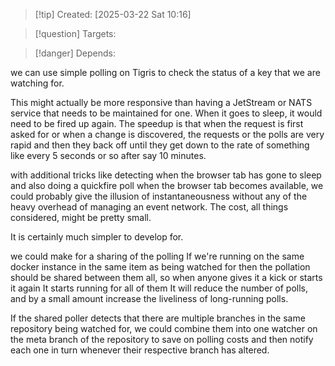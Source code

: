 
>[!tip] Created: [2025-03-22 Sat 10:16]

>[!question] Targets: 

>[!danger] Depends: 

we can use simple polling on Tigris to check the status of a key that we are watching for. 

This might actually be more responsive than having a JetStream or NATS service that needs to be maintained for one. When it goes to sleep, it would need to be fired up again. The speedup is that when the request is first asked for or when a change is discovered, the requests or the polls are very rapid and then they back off until they get down to the rate of something like every 5 seconds or so after say 10 minutes. 

with additional tricks like detecting when the browser tab has gone to sleep and also doing a quickfire poll when the browser tab becomes available, we could probably give the illusion of instantaneousness without any of the heavy overhead of managing an event network. The cost, all things considered, might be pretty small. 

It is certainly much simpler to develop for.

we could make for a sharing of the polling If we're running on the same docker instance in the same item as being watched for then the pollation should be shared between them all, so when anyone gives it a kick or starts it again It starts running for all of them It will reduce the number of polls, and by a small amount increase the liveliness of long-running polls.

If the shared poller detects that there are multiple branches in the same repository being watched for, we could combine them into one watcher on the meta branch of the repository to save on polling costs and then notify each one in turn whenever their respective branch has altered. 